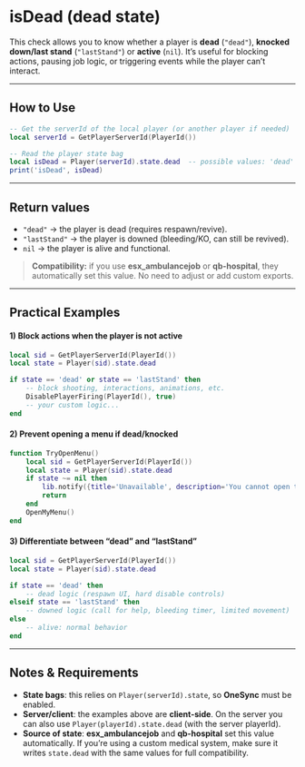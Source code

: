 # isDead (dead state)

This check allows you to know whether a player is **dead** (`"dead"`), **knocked down/last stand** (`"lastStand"`) or **active** (`nil`). It’s useful for blocking actions, pausing job logic, or triggering events while the player can’t interact.

***

## How to Use

```lua
-- Get the serverId of the local player (or another player if needed)
local serverId = GetPlayerServerId(PlayerId())

-- Read the player state bag
local isDead = Player(serverId).state.dead  -- possible values: 'dead' | 'lastStand' | nil
print('isDead', isDead)
```

***

## Return values

* `"dead"` → the player is dead (requires respawn/revive).
* `"lastStand"` → the player is downed (bleeding/KO, can still be revived).
* `nil` → the player is alive and functional.

> **Compatibility:** if you use **esx\_ambulancejob** or **qb-hospital**, they automatically set this value. No need to adjust or add custom exports.

***

## Practical Examples

#### 1) Block actions when the player is not active

```lua
local sid = GetPlayerServerId(PlayerId())
local state = Player(sid).state.dead

if state == 'dead' or state == 'lastStand' then
    -- block shooting, interactions, animations, etc.
    DisablePlayerFiring(PlayerId(), true)
    -- your custom logic...
end
```

#### 2) Prevent opening a menu if dead/knocked

```lua
function TryOpenMenu()
    local sid = GetPlayerServerId(PlayerId())
    local state = Player(sid).state.dead
    if state ~= nil then
        lib.notify({title='Unavailable', description='You cannot open this menu while incapacitated.', type='error'})
        return
    end
    OpenMyMenu()
end
```

#### 3) Differentiate between “dead” and “lastStand”

```lua
local sid = GetPlayerServerId(PlayerId())
local state = Player(sid).state.dead

if state == 'dead' then
    -- dead logic (respawn UI, hard disable controls)
elseif state == 'lastStand' then
    -- downed logic (call for help, bleeding timer, limited movement)
else
    -- alive: normal behavior
end
```

***

## Notes & Requirements

* **State bags**: this relies on `Player(serverId).state`, so **OneSync** must be enabled.
* **Server/client**: the examples above are **client-side**. On the server you can also use `Player(playerId).state.dead` (with the server playerId).
* **Source of state**: **esx\_ambulancejob** and **qb-hospital** set this value automatically. If you’re using a custom medical system, make sure it writes `state.dead` with the same values for full compatibility.
